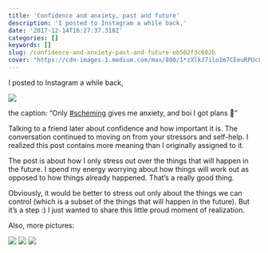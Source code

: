 ```yaml
---
title: 'Confidence and anxiety, past and future'
description: 'I posted to Instagram a while back,'
date: '2017-12-14T16:27:37.318Z'
categories: []
keywords: []
slug: /confidence-and-anxiety-past-and-future-eb502f3c602b
cover: "https://cdn-images-1.medium.com/max/800/1*zXlkJ7ilo1m7CEeuRPUcLw.png"
---
```


I posted to Instagram a while back,

![](https://cdn-images-1.medium.com/max/800/1*zXlkJ7ilo1m7CEeuRPUcLw.png)

the caption: “Only [#scheming](https://www.instagram.com/explore/tags/scheming/) gives me anxiety, and boi I got plans 🚀”

Talking to a friend later about confidence and how important it is. The conversation continued to moving on from your stressors and self-help. I realized this post contains more meaning than I originally assigned to it.

The post is about how I only stress out over the things that will happen in the future. I spend my energy worrying about how things will work out as opposed to how things already happened. That’s a really good thing.

Obviously, it would be better to stress out only about the things we can control (which is a subset of the things that will happen in the future). But it’s a step :) I just wanted to share this little proud moment of realization.

Also, more pictures:

![](https://cdn-images-1.medium.com/max/800/1*mx19kFTWUbwV8KBpMW4eEw.png)
![](https://cdn-images-1.medium.com/max/800/1*lVJ5o6GwyjGTDNcNeANnJA.png)
![](https://cdn-images-1.medium.com/max/800/1*3_pVQ9n_GCOr21L_hhVuJQ.png)
